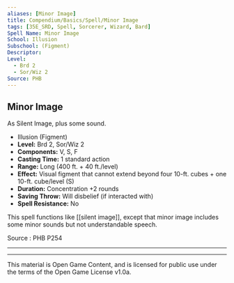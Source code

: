```yaml
---
aliases: [Minor Image]
title: Compendium/Basics/Spell/Minor Image
tags: [35E_SRD, Spell, Sorcerer, Wizard, Bard]
Spell Name: Minor Image
School: Illusion
Subschool: (Figment)
Descriptor: 
Level:
  - Brd 2
  - Sor/Wiz 2
Source: PHB
---
```



## Minor Image

As Silent Image, plus some sound.

*   Illusion (Figment)
*   **Level:** Brd 2, Sor/Wiz 2
*   **Components:** V, S, F
*   **Casting Time:** 1 standard action
*   **Range:** Long (400 ft. + 40 ft./level)
*   **Effect:** Visual figment that cannot extend beyond four 10-ft. cubes + one 10-ft. cube/level (S)
*   **Duration:** Concentration +2 rounds
*   **Saving Throw:** Will disbelief (if interacted with)
*   **Spell Resistance:** No

This spell functions like [[silent image]], except that minor image includes some minor sounds but not understandable speech.

Source : PHB P254

---

---

This material is Open Game Content, and is licensed for public use under
the terms of the Open Game License v1.0a.
